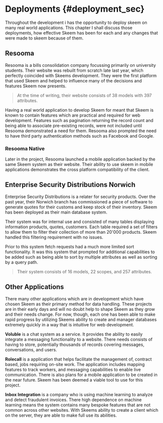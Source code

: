 # Deployments {#deployment_sec}

Throughout the development i has the opportunity to deploy skeem on many real world applications. This chapter I shall discuss those deployments, how effective Skeem has been for each and any changes that were made to skeem because of them.

## Resooma

Resooma is a bills consolidation company focussing primarily on university students. Their website was rebuilt from scratch late last year, which perfectly coincided with Skeems development. They were the first platform that used Skeem and helped to influence many of the decisions and features Skeem now presents.

> At the time of writing, their website consists of 38 models with 397 attributes.

Having a real world application to develop Skeem for meant that Skeem is known to contain features which are practical and required for web development. Features such as pagination returning the record count and being able to associate pre-existing records, were not included until Resooma demonstrated a need for them. Resooma also prompted the need to have third party authentication methods such as Facebook and Google.

### Resooma Native

Later in the project, Resooma launched a mobile application backed by the same Skeem system as their website. Their ability to use skeem in mobile applications demonstrates the cross platform compatibility of the client.

## Enterprise Security Distributions Norwich

Enterprise Security Distributions is a relater for security products. Over the past year, their Norwich branch has commissioned a piece of software to generate quotes for their customs and keep stock of their inventory. Skeem has been deployed as their main database system.

Their system was for internal use and consisted of many tables displaying information products, quotes, customers. Each table required a set of filters to allow them to filter their collection of more than 20'000 products. Skeem handled this filtering requirement with no issues.

Prior to this system fetch requests had a much more limited sort functionality. It was this system that prompted for additional capabilities to be added such as being able to sort by multiple attributes as well as sorting by a query path.

> Their system consists of 16 models, 22 scopes, and 257 attributes.

## Other Applications

There many other applications which are in development which have chosen Skeem as their primary method for data handling. These projects are in their early days and will no doubt help to shape Skeem as they grow and their needs change. For now, though, each one has been able to make rapid progress by utilizing Skeems ability to create and manager databases extremely quickly in a way that is intuitive for web development.

**Voluble** is a chat system as a service. It provides the ability to easily integrate a messaging functionality to a website. There needs consists of having to store, potentially thousands of records covering messages, conversations, and users.

**Rolecall** is a application that helps facilitate the management of, contract based, jobs requiring on-site work. The application includes mapping features to track workers, and messaging capabilities to enable live communication. There is also plans for a mobile application to be created in the near future. Skeem has been deemed a viable tool to use for this project.

**Inbox Integration** is a company who is using machine learning to analyze and detect fraudulent invoices. There high dependence on machine learning means the system contains many bespoke features that are not common across other websites. With Skeems ability to create a client which on the server, they are able to make full use its abilities.
